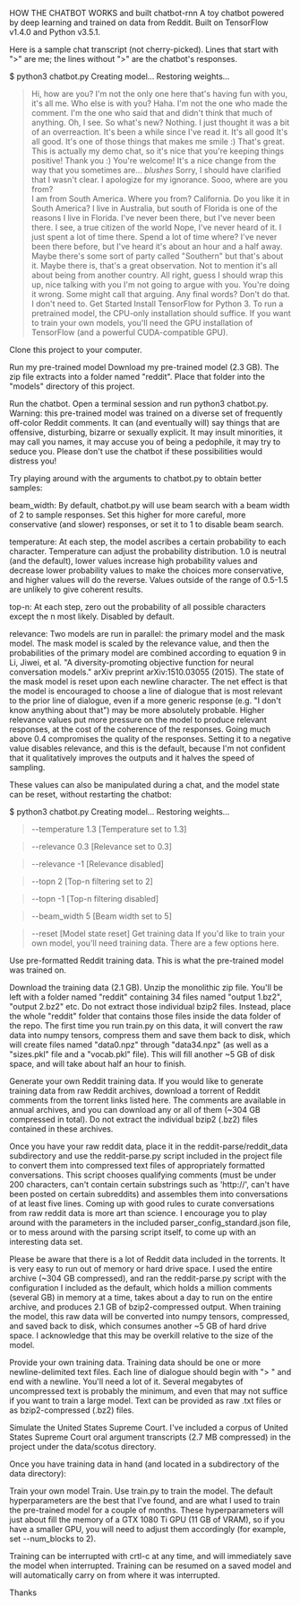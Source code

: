HOW THE CHATBOT WORKS and built
chatbot-rnn
A toy chatbot powered by deep learning and trained on data from Reddit. Built on TensorFlow v1.4.0 and Python v3.5.1.

Here is a sample chat transcript (not cherry-picked). Lines that start with ">" are me; the lines without ">" are the chatbot's responses.

$ python3 chatbot.py
Creating model...
Restoring weights...

> Hi, how are you?
 I'm not the only one here that's having fun with you, it's all me.
> Who else is with you?
 Haha. I'm not the one who made the comment. I'm the one who said that and didn't think that much of anything. 
> Oh, I see. So what's new?
 Nothing. I just thought it was a bit of an overreaction. It's been a while since I've read it. 
> It's all good
 It's all good. It's one of those things that makes me smile :)
> That's great. This is actually my demo chat, so it's nice that you're keeping things positive!
 Thank you :) 
> You're welcome! It's a nice change from the way that you sometimes are...
 *blushes* Sorry, I should have clarified that I wasn't clear. I apologize for my ignorance.
> Sooo, where are you from?             
 I am from South America. Where you from?
> California. Do you like it in South America?
 I live in Australia, but south of Florida is one of the reasons I live in Florida. I've never been there, but I've never been there. 
> I see, a true citizen of the world
 Nope, I've never heard of it. I just spent a lot of time there. 
> Spend a lot of time where?
 I've never been there before, but I've heard it's about an hour and a half away. Maybe there's some sort of party called "Southern" but that's about it. 
> Maybe there is, that's a great observation.
 Not to mention it's all about being from another country.
> All right, guess I should wrap this up, nice talking with you
 I'm not going to argue with you. You're doing it wrong.
> Some might call that arguing. Any final words?
 Don't do that. I don't need to. 
Get Started
Install TensorFlow for Python 3. To run a pretrained model, the CPU-only installation should suffice. If you want to train your own models, you'll need the GPU installation of TensorFlow (and a powerful CUDA-compatible GPU).

Clone this project to your computer.

Run my pre-trained model
Download my pre-trained model (2.3 GB). The zip file extracts into a folder named "reddit". Place that folder into the "models" directory of this project.

Run the chatbot. Open a terminal session and run python3 chatbot.py. Warning: this pre-trained model was trained on a diverse set of frequently off-color Reddit comments. It can (and eventually will) say things that are offensive, disturbing, bizarre or sexually explicit. It may insult minorities, it may call you names, it may accuse you of being a pedophile, it may try to seduce you. Please don't use the chatbot if these possibilities would distress you!

Try playing around with the arguments to chatbot.py to obtain better samples:

beam_width: By default, chatbot.py will use beam search with a beam width of 2 to sample responses. Set this higher for more careful, more conservative (and slower) responses, or set it to 1 to disable beam search.

temperature: At each step, the model ascribes a certain probability to each character. Temperature can adjust the probability distribution. 1.0 is neutral (and the default), lower values increase high probability values and decrease lower probability values to make the choices more conservative, and higher values will do the reverse. Values outside of the range of 0.5-1.5 are unlikely to give coherent results.

top-n: At each step, zero out the probability of all possible characters except the n most likely. Disabled by default.

relevance: Two models are run in parallel: the primary model and the mask model. The mask model is scaled by the relevance value, and then the probabilities of the primary model are combined according to equation 9 in Li, Jiwei, et al. "A diversity-promoting objective function for neural conversation models." arXiv preprint arXiv:1510.03055 (2015). The state of the mask model is reset upon each newline character. The net effect is that the model is encouraged to choose a line of dialogue that is most relevant to the prior line of dialogue, even if a more generic response (e.g. "I don't know anything about that") may be more absolutely probable. Higher relevance values put more pressure on the model to produce relevant responses, at the cost of the coherence of the responses. Going much above 0.4 compromises the quality of the responses. Setting it to a negative value disables relevance, and this is the default, because I'm not confident that it qualitatively improves the outputs and it halves the speed of sampling.

These values can also be manipulated during a chat, and the model state can be reset, without restarting the chatbot:

$ python3 chatbot.py
Creating model...
Restoring weights...

> --temperature 1.3
[Temperature set to 1.3]

> --relevance 0.3
[Relevance set to 0.3]

> --relevance -1
[Relevance disabled]

> --topn 2
[Top-n filtering set to 2]

> --topn -1
[Top-n filtering disabled]

> --beam_width 5
[Beam width set to 5]

> --reset
[Model state reset]
Get training data
If you'd like to train your own model, you'll need training data. There are a few options here.

Use pre-formatted Reddit training data. This is what the pre-trained model was trained on.

Download the training data (2.1 GB). Unzip the monolithic zip file. You'll be left with a folder named "reddit" containing 34 files named "output 1.bz2", "output 2.bz2" etc. Do not extract those individual bzip2 files. Instead, place the whole "reddit" folder that contains those files inside the data folder of the repo. The first time you run train.py on this data, it will convert the raw data into numpy tensors, compress them and save them back to disk, which will create files named "data0.npz" through "data34.npz" (as well as a "sizes.pkl" file and a "vocab.pkl" file). This will fill another ~5 GB of disk space, and will take about half an hour to finish.

Generate your own Reddit training data. If you would like to generate training data from raw Reddit archives, download a torrent of Reddit comments from the torrent links listed here. The comments are available in annual archives, and you can download any or all of them (~304 GB compressed in total). Do not extract the individual bzip2 (.bz2) files contained in these archives.

Once you have your raw reddit data, place it in the reddit-parse/reddit_data subdirectory and use the reddit-parse.py script included in the project file to convert them into compressed text files of appropriately formatted conversations. This script chooses qualifying comments (must be under 200 characters, can't contain certain substrings such as 'http://', can't have been posted on certain subreddits) and assembles them into conversations of at least five lines. Coming up with good rules to curate conversations from raw reddit data is more art than science. I encourage you to play around with the parameters in the included parser_config_standard.json file, or to mess around with the parsing script itself, to come up with an interesting data set.

Please be aware that there is a lot of Reddit data included in the torrents. It is very easy to run out of memory or hard drive space. I used the entire archive (~304 GB compressed), and ran the reddit-parse.py script with the configuration I included as the default, which holds a million comments (several GB) in memory at a time, takes about a day to run on the entire archive, and produces 2.1 GB of bzip2-compressed output. When training the model, this raw data will be converted into numpy tensors, compressed, and saved back to disk, which consumes another ~5 GB of hard drive space. I acknowledge that this may be overkill relative to the size of the model.

Provide your own training data. Training data should be one or more newline-delimited text files. Each line of dialogue should begin with "> " and end with a newline. You'll need a lot of it. Several megabytes of uncompressed text is probably the minimum, and even that may not suffice if you want to train a large model. Text can be provided as raw .txt files or as bzip2-compressed (.bz2) files.

Simulate the United States Supreme Court. I've included a corpus of United States Supreme Court oral argument transcripts (2.7 MB compressed) in the project under the data/scotus directory.

Once you have training data in hand (and located in a subdirectory of the data directory):

Train your own model
Train. Use train.py to train the model. The default hyperparameters are the best that I've found, and are what I used to train the pre-trained model for a couple of months. These hyperparameters will just about fill the memory of a GTX 1080 Ti GPU (11 GB of VRAM), so if you have a smaller GPU, you will need to adjust them accordingly (for example, set --num_blocks to 2).

Training can be interrupted with crtl-c at any time, and will immediately save the model when interrupted. Training can be resumed on a saved model and will automatically carry on from where it was interrupted.

Thanks
